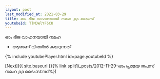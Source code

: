 ```yaml
---
layout: post
last_modified_at: 2021-03-29
title: ഓം ഭീജ വാഹനയായി നമഹ ൧൧ ടൈംസ്
youtubeId: TlMJelYF6CU
---
```

 
 
 ഓം ഭീജ വാഹനയായി നമഹ 
 
 -  ആരാണ് വിത്തിൽ കയറുന്നത് 
 
  
 
  
 
 
 
 
 
 


{% include youtubePlayer.html id=page.youtubeId %}
 
[Next]({{ site.baseurl }}{% link  split1/_posts/2012-11-29-ഓം പ്രമേയ തപസ് നമഹ ൧൧ ടൈംസ്.md%})
 
